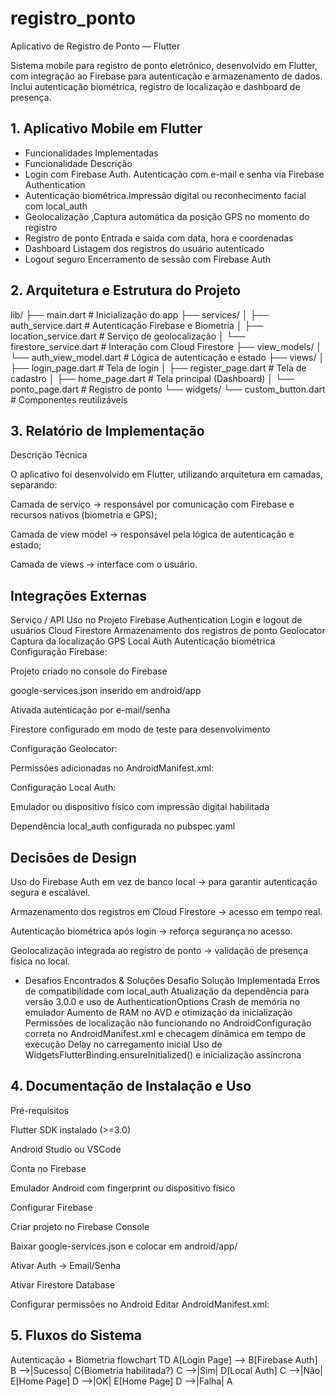 # registro_ponto

Aplicativo de Registro de Ponto — Flutter

Sistema mobile para registro de ponto eletrônico, desenvolvido em Flutter, com integração ao Firebase para autenticação e armazenamento de dados.
Inclui autenticação biométrica, registro de localização e dashboard de presença.

## 1. Aplicativo Mobile em Flutter
- Funcionalidades Implementadas
- Funcionalidade	Descrição
- Login com Firebase Auth. Autenticação com e-mail e senha via Firebase Authentication
- Autenticação biométrica.Impressão digital ou reconhecimento facial com local_auth
- Geolocalização ,Captura automática da posição GPS no momento do registro
- Registro de ponto	Entrada e saída com data, hora e coordenadas
- Dashboard	Listagem dos registros do usuário autenticado
- Logout seguro	Encerramento de sessão com Firebase Auth

## 2. Arquitetura e Estrutura do Projeto
lib/
├── main.dart                        # Inicialização do app
├── services/
│   ├── auth_service.dart            # Autenticação Firebase e Biometria
│   ├── location_service.dart        # Serviço de geolocalização
│   └── firestore_service.dart       # Interação com Cloud Firestore
├── view_models/
│   └── auth_view_model.dart         # Lógica de autenticação e estado
├── views/
│   ├── login_page.dart              # Tela de login
│   ├── register_page.dart           # Tela de cadastro
│   ├── home_page.dart               # Tela principal (Dashboard)
│   └── ponto_page.dart              # Registro de ponto
└── widgets/
    └── custom_button.dart           # Componentes reutilizáveis

## 3. Relatório de Implementação
  Descrição Técnica

O aplicativo foi desenvolvido em Flutter, utilizando arquitetura em camadas, separando:

Camada de serviço → responsável por comunicação com Firebase e recursos nativos (biometria e GPS);

Camada de view model → responsável pela lógica de autenticação e estado;

Camada de views → interface com o usuário.

## Integrações Externas
Serviço / API	Uso no Projeto
Firebase Authentication	Login e logout de usuários
Cloud Firestore	Armazenamento dos registros de ponto
Geolocator	Captura da localização GPS
Local Auth	Autenticação biométrica
Configuração Firebase:

Projeto criado no console do Firebase

google-services.json inserido em android/app

Ativada autenticação por e-mail/senha

Firestore configurado em modo de teste para desenvolvimento

Configuração Geolocator:

Permissões adicionadas no AndroidManifest.xml:

<uses-permission android:name="android.permission.ACCESS_FINE_LOCATION" />
<uses-permission android:name="android.permission.ACCESS_COARSE_LOCATION" />

Configuração Local Auth:

Emulador ou dispositivo físico com impressão digital habilitada

Dependência local_auth configurada no pubspec.yaml

## Decisões de Design

Uso do Firebase Auth em vez de banco local → para garantir autenticação segura e escalável.

Armazenamento dos registros em Cloud Firestore → acesso em tempo real.

Autenticação biométrica após login → reforça segurança no acesso.

Geolocalização integrada ao registro de ponto → validação de presença física no local.

- Desafios Encontrados & Soluções
    Desafio	Solução Implementada
Erros de compatibilidade com local_auth	Atualização da dependência para versão 3.0.0 e uso de AuthenticationOptions
Crash de memória no emulador	Aumento de RAM no AVD e otimização da inicialização
    Permissões de localização não funcionando no AndroidConfiguração correta no AndroidManifest.xml e checagem dinâmica em tempo de execução
Delay no carregamento inicial	Uso de WidgetsFlutterBinding.ensureInitialized() e inicialização assíncrona

## 4. Documentação de Instalação e Uso
 Pré-requisitos

Flutter SDK instalado (>=3.0)

Android Studio ou VSCode

Conta no Firebase

Emulador Android com fingerprint ou dispositivo físico

Configurar Firebase

Criar projeto no Firebase Console

Baixar google-services.json e colocar em android/app/

Ativar Auth → Email/Senha

Ativar Firestore Database

Configurar permissões no Android
Editar AndroidManifest.xml:

<uses-permission android:name="android.permission.INTERNET"/>
<uses-permission android:name="android.permission.ACCESS_FINE_LOCATION"/>
<uses-permission android:name="android.permission.USE_BIOMETRIC"/>

## 5. Fluxos do Sistema
 Autenticação + Biometria
flowchart TD
    A[Login Page] --> B[Firebase Auth]
    B -->|Sucesso| C{Biometria habilitada?}
    C -->|Sim| D[Local Auth]
    C -->|Não| E[Home Page]
    D -->|OK| E[Home Page]
    D -->|Falha| A
